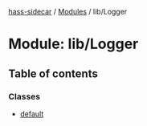 [hass-sidecar](../README.md) / [Modules](../modules.md) / lib/Logger

# Module: lib/Logger

## Table of contents

### Classes

- [default](../classes/lib_Logger.default.md)

